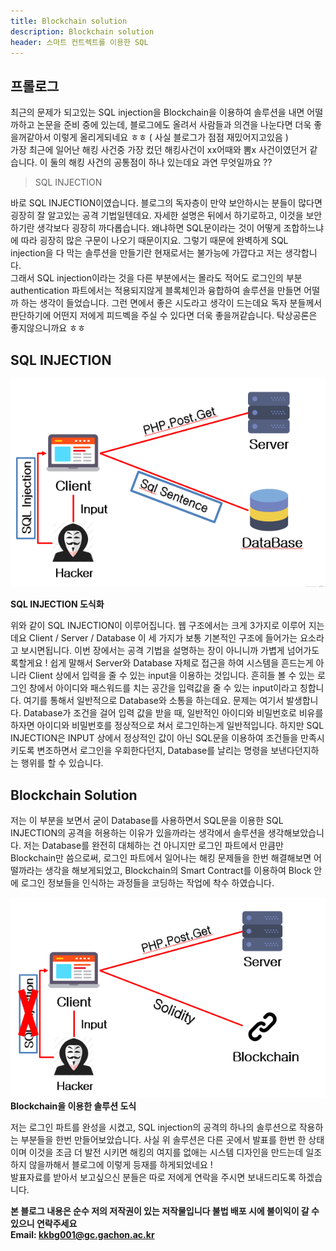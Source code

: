```yaml
---
title: Blockchain solution
description: Blockchain solution
header: 스마트 컨트렉트를 이용한 SQL 
---
```


## 프롤로그  

최근의 문제가 되고있는 SQL injection을 Blockchain을 이용하여 솔루션을 내면 어떨까하고 논문을 준비 중에 있는데, 블로그에도 올려서 사람들과 의견을 나눈다면 더욱 좋을꺼같아서 이렇게 올리게되네요 ㅎㅎ ( 사실 블로그가 점점 재밌어지고있음 )  
가장 최근에 일어난 해킹 사건중 가장 컸던 해킹사건이 xx어때와 뽐x 사건이였던거 같습니다. 이 둘의 해킹 사건의 공통점이 하나 있는데요 과연 무엇일까요 ??  
> SQL INJECTION  

바로 SQL INJECTION이였습니다. 블로그의 독자층이 만약 보안하시는 분들이 많다면 굉장히 잘 알고있는 공격 기법일텐데요. 자세한 설명은 뒤에서 하기로하고, 이것을 보안하기란 생각보다 굉장히 까다롭습니다. 왜냐하면 SQL문이라는 것이 어떻게 조합하느냐에 따라 굉장히 많은 구문이 나오기 때문이지요. 그렇기 때문에 완벽하게 SQL injection을 다 막는 솔루션을 만들기란 현재로서는 불가능에 가깝다고 저는 생각합니다.  
그래서 SQL injection이라는 것을 다른 부분에서는 몰라도 적어도 로그인의 부분 authentication 파트에서는 적용되지않게 블록체인과 융합하여 솔루션을 만들면 어떨까 하는 생각이 들었습니다. 그런 면에서 좋은 시도라고 생각이 드는데요 독자 분들께서 판단하기에 어떤지 저에게 피드벡을 주실 수 있다면 더욱 좋을꺼같습니다. 탁상공론은 좋지않으니까요 ㅎㅎ  

## SQL INJECTION

![Sql](./sql.png)  


**SQL INJECTION 도식화**  

위와 같이 SQL INJECTION이 이루어집니다. 웹 구조에서는 크게 3가지로 이루어 지는데요 Client / Server / Database 이  세 가지가 보통 기본적인 구조에 들어가는 요소라고 보시면됩니다. 이번 장에서는 공격 기법을 설명하는 장이 아니니까 가볍게 넘어가도록할게요 ! 쉽게 말해서 Server와 Database 자체로 접근을 하여 시스템을 흔드는게 아니라 Client 상에서 입력을 줄 수 있는 input을 이용하는 것입니다. 흔히들 볼 수 있는 로그인 창에서 아이디와 패스워드를 치는 공간을 입력값을 줄 수 있는 input이라고 칭합니다. 여기를 통해서 일반적으로 Database와 소통을 하는데요. 문제는 여기서 발생합니다. Database가 조건을 걸어 입력 값을 받을 때, 일반적인 아이디와 비밀번호로 비유를 하자면 아이디와 비밀번호를 정상적으로 쳐서 로그인하는게 일반적입니다. 하지만 SQL INJECTION은 INPUT 상에서 정상적인 값이 아닌 SQL문을 이용하여 조건들을 만족시키도록 변조하면서 로그인을 우회한다던지, Database를 날리는 명령을 보낸다던지하는 행위를 할 수 있습니다.  

## Blockchain Solution  

저는 이 부분을 보면서 굳이 Database를 사용하면서 SQL문을 이용한 SQL INJECTION의 공격을 허용하는 이유가 있을까라는 생각에서 솔루션을 생각해보았습니다. 저는 Database를 완전히 대체하는 건 아니지만 로그인 파트에서 만큼만 Blockchain만 씀으로써, 로그인 파트에서 일어나는 해킹 문제들을 한번 해결해보면 어떨까라는 생각을 해보게되었고, Blockchain의 Smart Contract를 이용하여 Block 안에 로그인 정보들을 인식하는 과정들을 코딩하는 작업에 착수 하였습니다.  

![contract](./Blockdata.png)  
**Blockchain을 이용한 솔루션 도식**  

저는 로그인 파트를 완성을 시켰고, SQL injection의 공격의 하나의 솔루션으로 작용하는 부분들을 한번 만들어보았습니다. 사실 위 솔루션은 다른 곳에서 발표를 한번 한 상태이며 이것을 조금 더 발전 시키면 해킹의 여지를 없애는 시스템 디자인을 만드는데 일조하지 않을까해서 블로그에 이렇게 등재를 하게되었네요 !  
발표자료를 받아서 보고싶으신 분들은 따로 저에게 연락을 주시면 보내드리도록 하겠습니다.  

**본 블로그 내용은 순수 저의 저작권이 있는 저작물입니다 불법 배포 시에 불이익이 갈 수 있으니 연락주세요**  
**Email: kkbg001@gc.gachon.ac.kr** 

